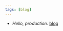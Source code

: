 ```yaml
---
tags: [blog]
---
```


- _Hello, production_. [blog](https://blog.thepete.net/blog/2019/10/04/hello-production/)